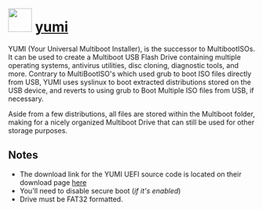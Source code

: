 ﻿# <img src="https://cdn.rawgit.com/chocolatey/chocolatey-coreteampackages/b3e21b285f846b9e399b42bff269a6f596eef03b/icons/yumi.png" width="48" height="48"/> [yumi](https://chocolatey.org/packages/yumi)


YUMI (Your Universal Multiboot Installer), is the successor to MultibootISOs. It can be used to create a Multiboot USB Flash Drive containing multiple operating systems, antivirus utilities, disc cloning, diagnostic tools, and more. Contrary to MultiBootISO's which used grub to boot ISO files directly from USB, YUMI uses syslinux to boot extracted distributions stored on the USB device, and reverts to using grub to Boot Multiple ISO files from USB, if necessary.

Aside from a few distributions, all files are stored within the Multiboot folder, making for a nicely organized Multiboot Drive that can still be used for other storage purposes.

## Notes
- The download link for the YUMI UEFI source code is located on their download page [here](https://www.pendrivelinux.com/yumi-multiboot-usb-creator/)
- You'll need to disable secure boot (*if it's enabled*)
- Drive must be FAT32 formatted.
